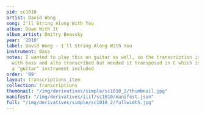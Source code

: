 ```yaml
---
pid: sc1010
artist: David Wong
song: I'll String Along With You
album: Down With It
album_artist: Dmitry Beavsky
year: '2010'
label: David Wong - I'll String Along With You
instrument: Bass
notes: I wanted to play this on guitar as well, so the transcription is of the head
  with bass and alto transcribed but needed it transposed in C which is why there's
  a "guitar" instrument included
order: '09'
layout: transcriptions_item
collection: transcriptions
thumbnail: "/img/derivatives/simple/sc1010_2/thumbnail.jpg"
manifest: "/img/derivatives/iiif/sc1010/manifest.json"
full: "/img/derivatives/simple/sc1010_2/fullwidth.jpg"
---
```


